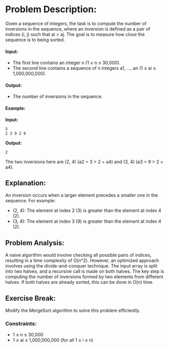 # Problem Description:

Given a sequence of integers, the task is to compute the number of inversions in the sequence, where an inversion is defined as a pair of indices (i, j) such that ai > aj. The goal is to measure how close the sequence is to being sorted.

#### Input:

- The first line contains an integer n (1 ≤ n ≤ 30,000).
- The second line contains a sequence of n integers a1, ..., an (1 ≤ ai ≤ 1,000,000,000).

#### Output:

- The number of inversions in the sequence.

#### Example:

**Input:**

```
5
2 3 9 2 9
```

**Output:**

```
2
```

The two inversions here are (2, 4) (a2 = 3 > 2 = a4) and (3, 4) (a3 = 9 > 2 = a4).

## Explanation:

An inversion occurs when a larger element precedes a smaller one in the sequence. For example:

- (2, 4): The element at index 2 (3) is greater than the element at index 4 (2).
- (3, 4): The element at index 3 (9) is greater than the element at index 4 (2).

## Problem Analysis:

A naive algorithm would involve checking all possible pairs of indices, resulting in a time complexity of O(n^2). However, an optimized approach involves using the divide-and-conquer technique. The input array is split into two halves, and a recursive call is made on both halves. The key step is computing the number of inversions formed by two elements from different halves. If both halves are already sorted, this can be done in O(n) time.

## Exercise Break:

Modify the MergeSort algorithm to solve this problem efficiently.

### Constraints:

- 1 ≤ n ≤ 30,000
- 1 ≤ ai ≤ 1,000,000,000 (for all 1 ≤ i ≤ n)
